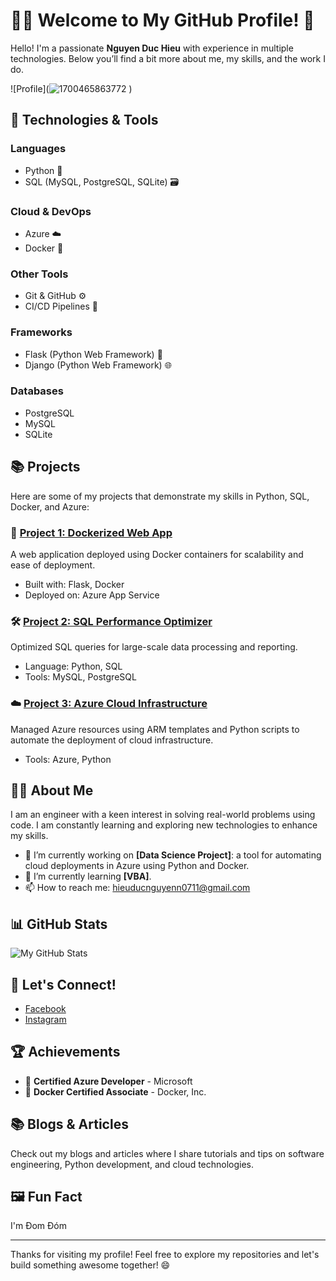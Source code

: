 # 👨‍💻 Welcome to My GitHub Profile! 🚀

Hello! I'm a passionate **Nguyen Duc Hieu** with experience in multiple technologies. Below you’ll find a bit more about me, my skills, and the work I do.

![Profile](![![1700465863772](https://github.com/user-attachments/assets/27d99999-b52c-41b0-8623-e8e011f0b440)
](https://github.com/Hieu-Voco)
)  <!-- Replace this URL with your banner image link -->

## 🔧 Technologies & Tools

### **Languages**
- Python 🐍
- SQL (MySQL, PostgreSQL, SQLite) 🗃️

### **Cloud & DevOps**
- Azure ☁️
- Docker 🐳
  
### **Other Tools**
- Git & GitHub ⚙️
- CI/CD Pipelines 🚀
  
### **Frameworks**
- Flask (Python Web Framework) 🧱
- Django (Python Web Framework) 🌐

### **Databases**
- PostgreSQL
- MySQL
- SQLite
  
## 📚 Projects
Here are some of my projects that demonstrate my skills in Python, SQL, Docker, and Azure:

### 🚀 **[Project 1: Dockerized Web App](https://github.com/yourusername/project1)**  
A web application deployed using Docker containers for scalability and ease of deployment.
- Built with: Flask, Docker
- Deployed on: Azure App Service


### 🛠 **[Project 2: SQL Performance Optimizer](https://github.com/yourusername/project2)**  
Optimized SQL queries for large-scale data processing and reporting.
- Language: Python, SQL
- Tools: MySQL, PostgreSQL
  

### ☁️ **[Project 3: Azure Cloud Infrastructure](https://github.com/yourusername/project3)**  
Managed Azure resources using ARM templates and Python scripts to automate the deployment of cloud infrastructure.
- Tools: Azure, Python


## 👨‍💻 About Me
I am an engineer with a keen interest in solving real-world problems using code. I am constantly learning and exploring new technologies to enhance my skills.

- 🔭 I’m currently working on **[Data Science Project]**: a tool for automating cloud deployments in Azure using Python and Docker.
- 🌱 I’m currently learning **[VBA]**.
- 📫 How to reach me: [hieuducnguyenn0711@gmail.com](mailto:hieuducnguyenn0711@gmail.com)

## 📊 GitHub Stats

![My GitHub Stats](https://github-readme-stats.vercel.app/api?username=yourusername&show_icons=true&hide_title=true&count_private=true&theme=tokyonight)  
<!-- Replace 'yourusername' with your GitHub username -->

## 💬 Let's Connect!
- [Facebook](https://www.facebook.com/profile.php?id=100068941552207&locale=vi_VN)
- [Instagram](https://www.instagram.com/hnguyenn_0711/)

## 🏆 Achievements
- 🏅 **Certified Azure Developer** - Microsoft
- 🏅 **Docker Certified Associate** - Docker, Inc.
  
## 📚 Blogs & Articles
Check out my blogs and articles where I share tutorials and tips on software engineering, Python development, and cloud technologies.

## 🖼 Fun Fact
I'm Đom Đóm

---

Thanks for visiting my profile! Feel free to explore my repositories and let's build something awesome together! 😄

